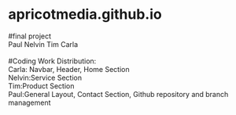 # apricotmedia.github.io

#final project
<br/>
Paul
Nelvin
Tim
Carla
<br/>
<br/>
#Coding Work Distribution:
<br/>
Carla: Navbar, Header, Home Section
<br/>
Nelvin:Service Section
<br/>
Tim:Product Section
<br/>
Paul:General Layout, Contact Section, Github repository and branch management
